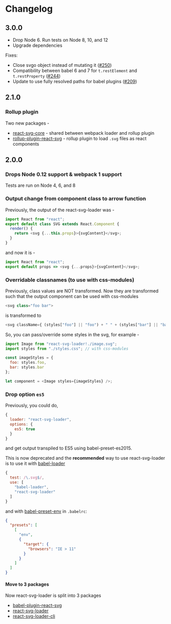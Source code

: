 # Changelog

## 3.0.0

- Drop Node 6. Run tests on Node 8, 10, and 12
- Upgrade dependencies

Fixes:

- Close svgo object instead of mutating it ([#250](https://github.com/boopathi/react-svg-loader/pull/250))
- Compatibility between babel 6 and 7 for `t.restElement` and `t.restProperty` ([#244](https://github.com/boopathi/react-svg-loader/pull/244))
- Update to use fully resolved paths for babel plugins ([#209](https://github.com/boopathi/react-svg-loader/pull/209))

## 2.1.0

### Rollup plugin

Two new packages -

- [react-svg-core](/packages/react-svg-core) - shared between webpack loader and rollup plugin
- [rollup-plugin-react-svg](/packages/rollup-plugin-react-svg) - rollup plugin to load `.svg` files as react components

## 2.0.0

### Drops Node 0.12 support & webpack 1 support

Tests are run on Node 4, 6, and 8

### Output change from component class to arrow function

Previously, the output of the react-svg-loader was -

```js
import React from "react";
export default class SVG extends React.Component {
  render() {
    return <svg {...this.props}>{svgContent}</svg>;
  }
}
```

and now it is -

```js
import React from "react";
export default props => <svg {...props}>{svgContent}</svg>;
```

### Overridable classnames (to use with css-modules)

Previously, class values are NOT transformed. Now they are transformed such that the output component can be used with css-modules

```js
<svg class="foo bar">
```

is transformed to

```js
<svg className={ (styles["foo"] || "foo") + " " + (styles["bar"] || "bar") }>
```

So, you can pass/override some styles in the svg, for example -

```js
import Image from "react-svg-loader!./image.svg";
import styles from "./styles.css"; // with css-modules

const imageStyles = {
  foo: styles.foo,
  bar: styles.bar
};

let component = <Image styles={imageStyles} />;
```

### Drop option `es5`

Previously, you could do,

```js
{
  loader: "react-svg-loader",
  options: {
    es5: true
  }
}
```

and get output transpiled to ES5 using babel-preset-es2015.

This is now deprecated and the **recommended** way to use react-svg-loader is to use it with [babel-loader](https://github.com/babel/babel-loader)

```js
{
  test: /\.svg$/,
  use: [
    "babel-loader",
    "react-svg-loader"
  ]
}
```

and with [babel-preset-env](https://github.com/babel/babel-preset-env) in `.babelrc`:

```json
{
  "presets": [
    [
      "env",
      {
        "target": {
          "browsers": "IE > 11"
        }
      }
    ]
  ]
}
```

#### Move to 3 packages

Now react-svg-loader is split into 3 packages

- [babel-plugin-react-svg](/packages/babel-plugin-react-svg)
- [react-svg-loader](/packages/react-svg-loader)
- [react-svg-loader-cli](/packages/react-svg-loader-cli)
